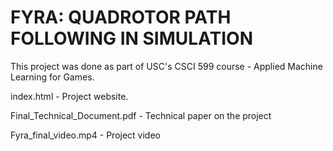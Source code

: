 # FYRA: QUADROTOR PATH FOLLOWING IN SIMULATION

This project was done as part of USC's CSCI 599 course - Applied Machine Learning for Games.

index.html - Project website.

Final_Technical_Document.pdf  - Technical paper on the project

Fyra_final_video.mp4 - Project video
